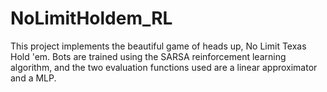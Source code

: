 # NoLimitHoldem_RL
This project implements the beautiful game of heads up, No Limit Texas Hold 'em. Bots are trained using the SARSA reinforcement learning algorithm, and the two evaluation functions used are a linear approximator and a MLP.
